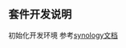 ## 套件开发说明

初始化开发环境 参考[synology文档](https://help.synology.com/developer-guide/getting_started/prepare_environment.html)